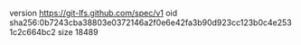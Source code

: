 version https://git-lfs.github.com/spec/v1
oid sha256:0b7243cba38803e0372146a2f0e6e42fa3b90d923cc123b0c4e2531c2c664bc2
size 18489
